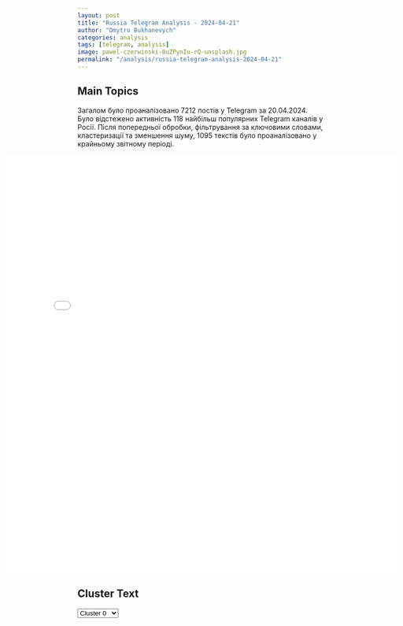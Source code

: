 ```yaml
---
layout: post
title: "Russia Telegram Analysis - 2024-04-21"
author: "Dmytro Bukhanevych"
categories: analysis
tags: [telegram, analysis]
image: pawel-czerwinski-8uZPynIu-rQ-unsplash.jpg
permalink: "/analysis/russia-telegram-analysis-2024-04-21"
---
```


<style>
    /* Adjusting iframe-container styles */
    .wide-iframe-container {
        width: calc(100% + 30vw);  /* Extending the width */
        margin-left: -15vw;       /* Negative margin to push to the left */
        overflow: hidden;         /* In case the iframe content spills over */
    }

    .wide-iframe-container iframe {
        width: 100%;  /* Making the iframe take the full width of its container */
        border: none; /* Removing any borders from the iframe */
    }

    /* Toggle mechanism */
    .hidden {
        display: none;
    }
    
    .show-content-target:checked + .show-content {
        display: block;
    }
</style>

<h2>Main Topics</h2>
<p>Загалом було проаналізовано 7212 постів у Telegram за 20.04.2024. Було відстежено активність 118 найбільш популярних Telegram каналів у Росії. Після попередньої обробки, фільтрування за ключовими словами, кластеризації та зменшення шуму, 1095 текстів було проаналізовано у крайньому звітному періоді.</p>
<!-- Embedding Main Plotly Visualization -->
<div class="wide-iframe-container">
    <iframe src="{{site.baseurl}}/visualizations/2024-04-21/fig_topics_time.html" height="850"></iframe>
</div>


<h2>Cluster Text</h2>

<!-- Dropdown to select a cluster -->
<select id="clusterSelector" onchange="displayClusterText()">
<option value="0">Cluster 0</option><option value="1">Cluster 1</option><option value="2">Cluster 2</option><option value="3">Cluster 3</option><option value="4">Cluster 4</option><option value="5">Cluster 5</option><option value="6">Cluster 6</option><option value="7">Cluster 7</option><option value="8">Cluster 8</option><option value="9">Cluster 9</option><option value="10">Cluster 10</option><option value="11">Cluster 11</option><option value="12">Cluster 12</option><option value="13">Cluster 13</option><option value="14">Cluster 14</option><option value="15">Cluster 15</option><option value="16">Cluster 16</option><option value="17">Cluster 17</option><option value="18">Cluster 18</option>
</select>

<!-- Display area for the selected cluster's text -->
<div id="clusterTextDisplay" class="hidden"></div>

<script type="text/javascript">
    var clusterDetails = {"0": "<b>Total Posts:</b> 93<br><b>Date:</b> 2024-04-20 18:04:12+00:00<br><b>Author:</b> ndnews24<br><b>Link:</b> https://t.me/s/ndnews24/61404<br><b>Subscribers:</b> 288837<br><b>Text:</b> \u0422\u0435\u043a\u0441\u0442: \u041f\u0430\u043b\u0430\u0442\u0430 \u043f\u0440\u0435\u0434\u0441\u0442\u0430\u0432\u0438\u0442\u0435\u043b\u0435\u0439 \u0421\u0428\u0410 \u043e\u0434\u043e\u0431\u0440\u0438\u043b\u0430 \u0437\u0430\u043a\u043e\u043d\u043e\u043f\u0440\u043e\u0435\u043a\u0442 \u043e \u0432\u044b\u0434\u0435\u043b\u0435\u043d\u0438\u0438 \u0434\u043e\u043f\u043e\u043b\u043d\u0438\u0442\u0435\u043b\u044c\u043d\u043e\u0439 \u043f\u043e\u043c\u043e\u0449\u0438 \u0423\u043a\u0440\u0430\u0438\u043d\u0435 \u043d\u0430 \u043e\u0431\u0449\u0443\u044e \u0441\u0443\u043c\u043c\u0443 $61 \u043c\u043b\u0440\u0434\"\u0417\u0430\" \u043f\u0440\u043e\u0433\u043e\u043b\u043e\u0441\u043e\u0432\u0430\u043b\u0438 311 \u0447\u043b\u0435\u043d\u043e\u0432 \u041f\u0430\u043b\u0430\u0442\u044b, \"\u043f\u0440\u043e\u0442\u0438\u0432\" \u2014 112. \u0417\u0430\u043a\u043e\u043d\u043e\u043f\u0440\u043e\u0435\u043a\u0442 \u0432 \u0442\u043e\u043c \u0447\u0438\u0441\u043b\u0435 \u043f\u0440\u0435\u0434\u043f\u043e\u043b\u0430\u0433\u0430\u0435\u0442, \u0447\u0442\u043e \u0423\u043a\u0440\u0430\u0438\u043d\u0435 \u043f\u0435\u0440\u0435\u0434\u0430\u0434\u0443\u0442 \u0434\u0430\u043b\u044c\u043d\u043e\u0431\u043e\u0439\u043d\u044b\u0435 \u0440\u0430\u043a\u0435\u0442\u044b ATACMS, \u0441\u043f\u043e\u0441\u043e\u0431\u043d\u044b\u0435 \u043f\u043e\u0440\u0430\u0436\u0430\u0442\u044c \u0446\u0435\u043b\u0438 \u043d\u0430 \u0440\u0430\u0441\u0441\u0442\u043e\u044f\u043d\u0438\u0438 \u0434\u043e 300 \u043a\u043c.\u0422\u0430\u043a\u0436\u0435 \u043f\u0440\u0435\u0434\u0443\u0441\u043c\u043e\u0442\u0440\u0435\u043d\u0430 \u043a\u043e\u043d\u0444\u0438\u0441\u043a\u0430\u0446\u0438\u0438 \u0437\u0430\u043c\u043e\u0440\u043e\u0436\u0435\u043d\u043d\u044b\u0445 \u0430\u043a\u0442\u0438\u0432\u043e\u0432 \u0420\u043e\u0441\u0441\u0438\u0438 \u0434\u043b\u044f \u0438\u0445 \u043f\u0435\u0440\u0435\u0434\u0430\u0447\u0438 \u041a\u0438\u0435\u0432\u0443. \u0422\u0435\u043f\u0435\u0440\u044c \u0437\u0430\u043a\u043e\u043d\u043e\u043f\u0440\u043e\u0435\u043a\u0442 \u043f\u043e\u0441\u0442\u0443\u043f\u0438\u0442 \u043d\u0430 \u0440\u0430\u0441\u0441\u043c\u043e\u0442\u0440\u0435\u043d\u0438\u0435 \u0432 \u0421\u0435\u043d\u0430\u0442, \u0430 \u0437\u0430\u0442\u0435\u043c \u2014 \u043d\u0430 \u043f\u043e\u0434\u043f\u0438\u0441\u0430\u043d\u0438\u0435 \u0414\u0436\u043e \u0411\u0430\u0439\u0434\u0435\u043d\u0443, \u043f\u043e\u0441\u043b\u0435 \u044d\u0442\u043e\u0433\u043e \u0438\u043d\u0438\u0446\u0438\u0430\u0442\u0438\u0432\u0430 \u0432\u0441\u0442\u0443\u043f\u0438\u0442 \u0432 \u0441\u0438\u043b\u0443. \u041f\u0435\u043d\u0442\u0430\u0433\u043e\u043d \u0443\u0436\u0435 \u043f\u043e\u043e\u0431\u0435\u0449\u0430\u043b \u043e\u043f\u0435\u0440\u0430\u0442\u0438\u0432\u043d\u043e \u043e\u0442\u043f\u0440\u0430\u0432\u0438\u0442\u044c \u041a\u0438\u0435\u0432\u0443 \u0441\u0440\u0435\u0434\u0441\u0442\u0432\u0430 \u041f\u0412\u041e \u0438 \u0430\u0440\u0442\u0438\u043b\u043b\u0435\u0440\u0438\u044e, \u0447\u0430\u0441\u0442\u044c \u0432\u043e\u043e\u0440\u0443\u0436\u0435\u043d\u0438\u044f \u043c\u043e\u0436\u0435\u0442 \u0431\u044b\u0442\u044c \u0434\u043e\u0441\u0442\u0430\u0432\u043b\u0435\u043d\u0430 \u0432 \u0423\u043a\u0440\u0430\u0438\u043d\u0443 \u043c\u0435\u043d\u044c\u0448\u0435, \u0447\u0435\u043c \u0437\u0430 \u043d\u0435\u0434\u0435\u043b\u044e.\u041d\u043e\u0432\u043e\u0441\u0442\u0438 \u0414\u043d\u044f", "1": "<b>Total Posts:</b> 26<br><b>Date:</b> 2024-04-20 18:20:31+00:00<br><b>Author:</b> rian_ru<br><b>Link:</b> https://t.me/s/rian_ru/242223<br><b>Subscribers:</b> 3204618<br><b>Text:</b> \u0422\u0435\u043a\u0441\u0442: \u26a1\ufe0f\u041f\u0430\u043b\u0430\u0442\u0430 \u043f\u0440\u0435\u0434\u0441\u0442\u0430\u0432\u0438\u0442\u0435\u043b\u0435\u0439 \u0421\u0428\u0410 \u043f\u0440\u0438\u043d\u044f\u043b\u0430 \u0437\u0430\u043a\u043e\u043d\u043e\u043f\u0440\u043e\u0435\u043a\u0442 \u043e \u043a\u043e\u043d\u0444\u0438\u0441\u043a\u0430\u0446\u0438\u0438 \u0430\u043a\u0442\u0438\u0432\u043e\u0432 \u0420\u0424 \u0432 \u043f\u043e\u043b\u044c\u0437\u0443 \u0423\u043a\u0440\u0430\u0438\u043d\u044b", "2": "<b>Total Posts:</b> 22<br><b>Date:</b> 2024-04-20 07:14:38+00:00<br><b>Author:</b> ostashkonews<br><b>Link:</b> https://t.me/s/OstashkoNews/131244<br><b>Subscribers:</b> 384935<br><b>Text:</b> \u0422\u0435\u043a\u0441\u0442: \ud83c\uddfa\ud83c\uddf8 \u0421\u0428\u0410 \u0441\u043e\u0433\u043b\u0430\u0441\u0438\u043b\u0438\u0441\u044c \u0441 \u0442\u0440\u0435\u0431\u043e\u0432\u0430\u043d\u0438\u0435\u043c \u041d\u0438\u0433\u0435\u0440\u0430 \u0432\u044b\u0432\u0435\u0441\u0442\u0438 \u0442\u044b\u0441\u044f\u0447\u0443 \u0441\u0432\u043e\u0438\u0445 \u0432\u043e\u0435\u043d\u043d\u044b\u0445 \u0438\u0437 \u0441\u0442\u0440\u0430\u043d\u044b\u25aa\ufe0f \u0421\u0428\u0410 \u0441\u043e\u0433\u043b\u0430\u0441\u0438\u043b\u0438\u0441\u044c \u0432 \u0431\u043b\u0438\u0436\u0430\u0439\u0448\u0438\u0435 \u043c\u0435\u0441\u044f\u0446\u044b \u0432\u044b\u0432\u0435\u0441\u0442\u0438 \u0438\u0437 \u041d\u0438\u0433\u0435\u0440\u0430 \u0441\u0432\u043e\u0439 \u043a\u043e\u043d\u0442\u0438\u043d\u0433\u0435\u043d\u0442 \u0447\u0438\u0441\u043b\u0435\u043d\u043d\u043e\u0441\u0442\u044c\u044e \u0432 \u0442\u044b\u0441\u044f\u0447\u0443 \u0432\u043e\u0435\u043d\u043d\u044b\u0445. \u041e\u0431 \u044d\u0442\u043e\u043c \u0441\u043e\u043e\u0431\u0449\u0430\u0435\u0442 \u0430\u0433\u0435\u043d\u0442\u0441\u0442\u0432\u043e Reuters.\u041f\u0435\u0440\u0432\u044b\u0439 \u0437\u0430\u043c\u0433\u043e\u0441\u0441\u0435\u043a\u0440\u0435\u0442\u0430\u0440\u044f \u0421\u0428\u0410 \u041a\u0443\u0440\u0442 \u041a\u044d\u043c\u043f\u0431\u0435\u043b\u043b \"\u043f\u0440\u0438\u043d\u044f\u043b \u0442\u0440\u0435\u0431\u043e\u0432\u0430\u043d\u0438\u0435\" \u043f\u0440\u0435\u043c\u044c\u0435\u0440-\u043c\u0438\u043d\u0438\u0441\u0442\u0440\u0430 \u041d\u0438\u0433\u0435\u0440\u0430 \u0410\u043b\u0438 \u041b\u0430\u043c\u0438\u043d\u0430 \u0417\u0435\u0439\u043d\u0430 \u043e \u0432\u044b\u0432\u043e\u0434\u0435 \u0432\u043e\u0435\u043d\u043d\u043e\u0433\u043e \u043a\u043e\u043d\u0442\u0438\u043d\u0433\u0435\u043d\u0442\u0430 \u0438\u0437 \u0441\u0442\u0440\u0430\u043d\u044b. \u0412\u0430\u0448\u0438\u043d\u0433\u0442\u043e\u043d \u0434\u043e\u043b\u0433\u043e\u0435 \u0432\u0440\u0435\u043c\u044f \u0432\u044b\u0441\u0442\u0443\u043f\u0430\u043b \u043f\u0440\u043e\u0442\u0438\u0432 \u0442\u0430\u043a\u043e\u0433\u043e \u0448\u0430\u0433\u0430, \u0438 \u0442\u0435\u043f\u0435\u0440\u044c \u0432\u044b\u0432\u043e\u0434 \u0430\u043c\u0435\u0440\u0438\u043a\u0430\u043d\u0441\u043a\u0438\u0445 \u0432\u043e\u0439\u0441\u043a \u0432\u043d\u0435\u0441\u0435\u0442 \u0438\u0437\u043c\u0435\u043d\u0435\u043d\u0438\u044f \u0432 \u0433\u043e\u0442\u043e\u0432\u043d\u043e\u0441\u0442\u044c \u0441\u0438\u043b \u0421\u0428\u0410 \u043a \u043f\u0440\u043e\u0432\u0435\u0434\u0435\u043d\u0438\u044e \u043a\u043e\u043d\u0442\u0440\u0442\u0435\u0440\u0440\u043e\u0440\u0438\u0441\u0442\u0438\u0447\u0435\u0441\u043a\u0438\u0445 \u043e\u043f\u0435\u0440\u0430\u0446\u0438\u0439 \u0432 \u0417\u0430\u043f\u0430\u0434\u043d\u043e\u0439 \u0410\u0444\u0440\u0438\u043a\u0435.\u26ab\ufe0f \u041f\u043e \u0434\u0430\u043d\u043d\u044b\u043c Reuters, \u0432 \u0431\u043b\u0438\u0436\u0430\u0439\u0448\u0438\u0435 \u0434\u043d\u0438 \u043f\u0440\u043e\u0439\u0434\u0443\u0442 \u043a\u043e\u043d\u0441\u0443\u043b\u044c\u0442\u0430\u0446\u0438\u0438 \u043e \u0442\u043e\u043c, \u043a\u0430\u043a \u0438\u043c\u0435\u043d\u043d\u043e \u0431\u0443\u0434\u0435\u0442 \u043e\u0441\u0443\u0449\u0435\u0441\u0442\u0432\u043b\u0435\u043d \u0432\u044b\u0432\u043e\u0434 \u0432\u043e\u0439\u0441\u043a \u0438\u0437 \u041d\u0438\u0433\u0435\u0440\u0430.\u2705 \u041b\u0435\u0442\u043e\u043c \u043f\u0440\u043e\u0448\u043b\u043e\u0433\u043e \u0433\u043e\u0434\u0430 \u0432\u043e\u0435\u043d\u043d\u043e\u0441\u043b\u0443\u0436\u0430\u0449\u0438\u0435 \u041d\u0438\u0433\u0435\u0440\u0430 \u043e\u0431\u044a\u044f\u0432\u0438\u043b\u0438 \u043e\u0431 \u043e\u0442\u0441\u0442\u0440\u0430\u043d\u0435\u043d\u0438\u0438 \u043e\u0442 \u0432\u043b\u0430\u0441\u0442\u0438 \u043f\u0440\u0435\u0437\u0438\u0434\u0435\u043d\u0442\u0430 \u041c\u043e\u0445\u0430\u043c\u0435\u0434\u0430 \u0411\u0430\u0437\u0443\u043c\u0430, \u043f\u043e\u0441\u043b\u0435 \u0447\u0435\u0433\u043e \u043a \u0432\u043b\u0430\u0441\u0442\u0438 \u043f\u0440\u0438\u0448\u0435\u043b \u043a\u043e\u043c\u0430\u043d\u0434\u0443\u044e\u0449\u0438\u0439 \u043d\u0430\u0446\u0433\u0432\u0430\u0440\u0434\u0438\u0435\u0439 \u0433\u0435\u043d\u0435\u0440\u0430\u043b \u0410\u0431\u0434\u0443\u0440\u0430\u0445\u043c\u0430\u043d \u0422\u0447\u0438\u0430\u043d\u0438. \u0422\u043e\u0433\u0434\u0430 \u0436\u0435 \u043c\u044f\u0442\u0435\u0436\u043d\u0438\u043a\u0438 \u0434\u0435\u043d\u043e\u043d\u0441\u0438\u0440\u043e\u0432\u0430\u043b\u0438 \u0432\u043e\u0435\u043d\u043d\u044b\u0435 \u0441\u043e\u0433\u043b\u0430\u0448\u0435\u043d\u0438\u044f \u0441 \u0424\u0440\u0430\u043d\u0446\u0438\u0435\u0439, \u043f\u043e\u0441\u043b\u0435 \u0447\u0435\u0433\u043e \u041f\u0430\u0440\u0438\u0436 \u0442\u0430\u043a\u0436\u0435 \u0432\u044b\u0432\u0435\u043b \u0441\u0432\u043e\u0439 \u043a\u043e\u043d\u0442\u0438\u043d\u0433\u0435\u043d\u0442 \u0438\u0437 \u0441\u0442\u0440\u0430\u043d\u044b.", "3": "<b>Total Posts:</b> 22<br><b>Date:</b> 2024-04-20 10:04:11+00:00<br><b>Author:</b> readovkanews<br><b>Link:</b> https://t.me/s/readovkanews/78567<br><b>Subscribers:</b> 2569995<br><b>Text:</b> \u0422\u0435\u043a\u0441\u0442: \u0411\u0435\u0440\u0435\u043c\u0435\u043d\u043d\u0430\u044f \u0436\u0435\u043d\u0449\u0438\u043d\u0430 \u043f\u043e\u0433\u0438\u0431\u043b\u0430 \u0438 \u0442\u0440\u0438 \u0447\u0435\u043b\u043e\u0432\u0435\u043a\u0430 \u043f\u043e\u0441\u0442\u0440\u0430\u0434\u0430\u043b\u0438 \u043f\u0440\u0438 \u043e\u0431\u0441\u0442\u0440\u0435\u043b\u0435 \u0412\u0421\u0423 \u0441\u0435\u043b\u0430 \u041d\u043e\u0432\u0430\u044f \u0422\u0430\u0432\u043e\u043b\u0436\u0430\u043d\u043a\u0430 \u2014 \u0433\u0443\u0431\u0435\u0440\u043d\u0430\u0442\u043e\u0440 \u0413\u043b\u0430\u0434\u043a\u043e\u0432\u0421\u0435\u043b\u043e \u041d\u043e\u0432\u0430\u044f \u0422\u0430\u0432\u043e\u043b\u0436\u0430\u043d\u043a\u0430 \u0428\u0435\u0431\u0435\u043a\u0438\u043d\u0441\u043a\u043e\u0433\u043e \u0433\u043e\u0440\u043e\u043a\u0440\u0443\u0433\u0430 \u043f\u043e\u043f\u0430\u043b\u043e \u043f\u043e\u0434 \u043e\u0431\u0441\u0442\u0440\u0435\u043b \u0412\u0421\u0423. \u041a\u0430\u043a \u0437\u0430\u044f\u0432\u0438\u043b \u0433\u0443\u0431\u0435\u0440\u043d\u0430\u0442\u043e\u0440 \u0412\u044f\u0447\u0435\u0441\u043b\u0430\u0432 \u0413\u043b\u0430\u0434\u043a\u043e\u0432, \u0432 \u0440\u0435\u0437\u0443\u043b\u044c\u0442\u0430\u0442\u0435 \u0432\u0440\u0430\u0436\u0435\u0441\u043a\u043e\u0439 \u0430\u0442\u0430\u043a\u0438 \u043e\u0441\u043a\u043e\u043b\u043a\u043e\u043c \u0441\u043d\u0430\u0440\u044f\u0434\u0430 \u0442\u044f\u0436\u0435\u043b\u043e \u0440\u0430\u043d\u0438\u043b\u043e \u0431\u0435\u0440\u0435\u043c\u0435\u043d\u043d\u0443\u044e \u0436\u0435\u043d\u0449\u0438\u043d\u0443 \u2014 \u0435\u0439 \u043f\u044b\u0442\u0430\u043b\u0438\u0441\u044c \u043e\u043a\u0430\u0437\u0430\u0442\u044c \u043f\u043e\u043c\u043e\u0449\u044c \u0432\u0440\u0430\u0447\u0438, \u043e\u0434\u043d\u0430\u043a\u043e \u043e\u043d\u0430 \u0438 \u0435\u0449\u0435 \u043d\u0435 \u0440\u043e\u0436\u0434\u0435\u043d\u043d\u044b\u0439 \u0440\u0435\u0431\u0435\u043d\u043e\u043a \u043f\u043e\u0433\u0438\u0431\u043b\u0438 \u043e\u0442 \u043f\u043e\u043b\u0443\u0447\u0435\u043d\u043d\u044b\u0445 \u0440\u0430\u043d. \u041f\u043e\u0441\u0442\u0440\u0430\u0434\u0430\u043b\u0438 \u0435\u0449\u0435 \u0442\u0440\u0438 \u0447\u0435\u043b\u043e\u0432\u0435\u043a\u0430 \u2014 \u0436\u0435\u043d\u0449\u0438\u043d\u0430 \u0438 \u043c\u0443\u0436\u0447\u0438\u043d\u0430 \u0441 \u043a\u043e\u043d\u0442\u0443\u0437\u0438\u0435\u0439 \u0438 \u043b\u0435\u0433\u043a\u0438\u043c\u0438 \u0440\u0430\u043d\u0435\u043d\u0438\u044f\u043c\u0438, \u0430 \u0442\u0430\u043a\u0436\u0435 \u043c\u0443\u0436\u0447\u0438\u043d\u0430 \u0441 \u0441\u0441\u0430\u0434\u0438\u043d\u043e\u0439 \u043a\u043e\u043b\u0435\u043d\u043d\u043e\u0433\u043e \u0441\u0443\u0441\u0442\u0430\u0432\u0430. \u0418\u043c \u043e\u043a\u0430\u0437\u0430\u043d\u0430 \u0432\u0441\u044f \u043d\u0435\u043e\u0431\u0445\u043e\u0434\u0438\u043c\u0430\u044f \u043f\u043e\u043c\u043e\u0449\u044c, \u043e\u0442 \u0433\u043e\u0441\u043f\u0438\u0442\u0430\u043b\u0438\u0437\u0430\u0446\u0438\u0438 \u043e\u043d\u0438 \u043e\u0442\u043a\u0430\u0437\u0430\u043b\u0438\u0441\u044c. \u0412\u043c\u0435\u0441\u0442\u0435 \u0441 \u0442\u0435\u043c \u043e\u0441\u043a\u043e\u043b\u043a\u0430\u043c\u0438 \u0432\u044b\u0431\u0438\u0442\u044b \u043e\u043a\u043d\u0430, \u043f\u043e\u0441\u0435\u0447\u0435\u043d\u044b \u0444\u0430\u0441\u0430\u0434\u044b \u043a\u0440\u043e\u0432\u043b\u0438 \u0438 \u0437\u0430\u0431\u043e\u0440\u044b \u0432 12 \u0447\u0430\u0441\u0442\u043d\u044b\u0445 \u0434\u043e\u043c\u0430\u0445 \u0438 \u0434\u0432\u0430 \u043b\u0435\u0433\u043a\u043e\u0432\u044b\u0445 \u0430\u0432\u0442\u043e\u043c\u043e\u0431\u0438\u043b\u044f. \u041d\u0430 \u043c\u0435\u0441\u0442\u0435 \u0440\u0430\u0431\u043e\u0442\u0430\u044e\u0442 \u043e\u043f\u0435\u0440\u0430\u0442\u0438\u0432\u043d\u044b\u0435 \u0441\u043b\u0443\u0436\u0431\u044b.", "4": "<b>Total Posts:</b> 18<br><b>Date:</b> 2024-04-20 05:08:34+00:00<br><b>Author:</b> rt_russian<br><b>Link:</b> https://t.me/s/rt_russian/198053<br><b>Subscribers:</b> 924328<br><b>Text:</b> \u0422\u0435\u043a\u0441\u0442: \u0421\u0435\u0440\u0433\u0435\u044e \u0428\u043e\u0439\u0433\u0443 \u043d\u0430 \u043f\u043e\u043b\u0438\u0433\u043e\u043d\u0435 \u041c\u043e\u0441\u043a\u043e\u0432\u0441\u043a\u043e\u0433\u043e \u0432\u043e\u0435\u043d\u043d\u043e\u0433\u043e \u043e\u043a\u0440\u0443\u0433\u0430 \u043f\u0440\u0435\u0434\u0441\u0442\u0430\u0432\u0438\u043b\u0438 \u043f\u0435\u0440\u0441\u043f\u0435\u043a\u0442\u0438\u0432\u043d\u044b\u0435 \u0431\u0435\u0441\u043f\u0438\u043b\u043e\u0442\u043d\u0438\u043a\u0438 \u0438 \u0441\u0442\u0440\u0435\u043b\u043a\u043e\u0432\u043e\u0435 \u043e\u0440\u0443\u0436\u0438\u0435.\u041c\u0438\u043d\u0438\u0441\u0442\u0440\u0443 \u043f\u043e\u043a\u0430\u0437\u0430\u043b\u0438 \u0443\u0434\u0430\u0440\u043d\u044b\u0439 \u043a\u0432\u0430\u0434\u0440\u043e\u043a\u043e\u043f\u0442\u0435\u0440, \u043f\u0440\u0438\u0441\u043f\u043e\u0441\u043e\u0431\u043b\u0435\u043d\u043d\u044b\u0439 \u0434\u043b\u044f \u0434\u0438\u0441\u0442\u0430\u043d\u0446\u0438\u043e\u043d\u043d\u043e\u0433\u043e \u043c\u0438\u043d\u0438\u0440\u043e\u0432\u0430\u043d\u0438\u044f \u0432 \u0443\u0441\u043b\u043e\u0432\u0438\u044f\u0445 \u043d\u0438\u0437\u043a\u043e\u0439 \u0432\u0438\u0434\u0438\u043c\u043e\u0441\u0442\u0438.\u0412\u0438\u0434\u0435\u043e \u041c\u0438\u043d\u043e\u0431\u043e\u0440\u043e\u043d\u044b \u0420\u0424.\ud83d\udfe9 RT \u043d\u0430 \u0440\u0443\u0441\u0441\u043a\u043e\u043c. \u041f\u043e\u0434\u043f\u0438\u0448\u0438\u0441\u044c", "5": "<b>Total Posts:</b> 25<br><b>Date:</b> 2024-04-20 12:26:08+00:00<br><b>Author:</b> petrovtel<br><b>Link:</b> https://t.me/s/petrovtel/53687<br><b>Subscribers:</b> 566683<br><b>Text:</b> \u0422\u0435\u043a\u0441\u0442: \u0412 \u041c\u0438\u043d\u043e\u0431\u043e\u0440\u043e\u043d\u044b \u0441\u043e\u043e\u0431\u0449\u0438\u043b\u0438 \u043e \u043f\u0435\u0440\u0435\u0445\u0432\u0430\u0442\u0435 50 \u0431\u0435\u0441\u043f\u0438\u043b\u043e\u0442\u043d\u0438\u043a\u043e\u0432 \u043d\u0430\u0434 8 \u0440\u0435\u0433\u0438\u043e\u043d\u0430\u043c\u043826 \u0434\u0440\u043e\u043d\u043e\u0432 \u0441\u0431\u0438\u043b\u0438 \u043d\u0430\u0434 \u0411\u0435\u043b\u0433\u043e\u0440\u043e\u0434\u0441\u043a\u043e\u0439 \u043e\u0431\u043b\u0430\u0441\u0442\u044c\u044e, 10 \u2014 \u043d\u0430\u0434 \u0411\u0440\u044f\u043d\u0441\u043a\u043e\u0439, 8 \u2014 \u043d\u0430\u0434 \u041a\u0443\u0440\u0441\u043a\u043e\u0439. \u0414\u0432\u0430 \u0411\u041f\u041b\u0410 \u0431\u044b\u043b\u0438 \u0443\u043d\u0438\u0447\u0442\u043e\u0436\u0435\u043d\u044b \u043d\u0430\u0434 \u0422\u0443\u043b\u044c\u0441\u043a\u043e\u0439 \u043e\u0431\u043b\u0430\u0441\u0442\u044c\u044e \u0438 \u043f\u043e \u043e\u0434\u043d\u043e\u043c\u0443 \u0432 \u0421\u043c\u043e\u043b\u0435\u043d\u0441\u043a\u043e\u0439, \u0420\u044f\u0437\u0430\u043d\u0441\u043a\u043e\u0439, \u041a\u0430\u043b\u0443\u0436\u0441\u043a\u043e\u0439 \u0438 \u041c\u043e\u0441\u043a\u043e\u0432\u0441\u043a\u043e\u0439 \u043e\u0431\u043b\u0430\u0441\u0442\u044f\u0445.\u0413\u0443\u0431\u0435\u0440\u043d\u0430\u0442\u043e\u0440 \u0411\u0435\u043b\u0433\u043e\u0440\u043e\u0434\u0441\u043a\u043e\u0439 \u043e\u0431\u043b\u0430\u0441\u0442\u0438 \u0412\u044f\u0447\u0435\u0441\u043b\u0430\u0432 \u0413\u043b\u0430\u0434\u043a\u043e\u0432 \u0441\u043e\u043e\u0431\u0449\u0438\u043b \u043e \u0434\u0432\u0443\u0445 \u043f\u043e\u0433\u0438\u0431\u0448\u0438\u0445 \u043f\u043e\u0441\u043b\u0435 \u0430\u0442\u0430\u043a\u0438 \u0434\u0440\u043e\u043d\u0430 \u043d\u0430\u0434 \u0441\u0435\u043b\u043e\u043c \u041f\u043e\u0440\u043e\u0437. \u0412 \u0421\u043c\u043e\u043b\u0435\u043d\u0441\u043a\u043e\u0439 \u043e\u0431\u043b\u0430\u0441\u0442\u0438 \u0438\u0437-\u0437\u0430 \u043f\u0430\u0434\u0435\u043d\u0438\u044f \u043e\u0441\u043a\u043e\u043b\u043a\u043e\u0432 \u0441\u0431\u0438\u0442\u044b\u0445 \u0411\u041f\u041b\u0410 \u043f\u0440\u043e\u0438\u0437\u043e\u0448\u0435\u043b \u043f\u043e\u0436\u0430\u0440 \u043d\u0430 \u041d\u041f\u0417, \u0441\u043e\u043e\u0431\u0449\u0438\u043b \u0433\u0443\u0431\u0435\u0440\u043d\u0430\u0442\u043e\u0440 \u0412\u0430\u0441\u0438\u043b\u0438\u0439 \u0410\u043d\u043e\u0445\u0438\u043d. \u0412 \u041a\u0430\u043b\u0443\u0436\u0441\u043a\u043e\u0439 \u043e\u0431\u043b\u0430\u0441\u0442\u0438 \u043f\u043e\u0432\u0440\u0435\u0436\u0434\u0435\u043d\u0430 \u044d\u043d\u0435\u0440\u0433\u0435\u0442\u0438\u0447\u0435\u0441\u043a\u0430\u044f \u0438\u043d\u0444\u0440\u0430\u0441\u0442\u0440\u0443\u043a\u0442\u0443\u0440\u0430\u041a\u041a \ud83d\udc00", "6": "<b>Total Posts:</b> 32<br><b>Date:</b> 2024-04-20 16:36:35+00:00<br><b>Author:</b> russianonwars<br><b>Link:</b> https://t.me/s/russianonwars/31495<br><b>Subscribers:</b> 374011<br><b>Text:</b> \u0422\u0435\u043a\u0441\u0442: \u2757\ufe0f\u0421\u0438\u043b\u0430\u043c\u0438 \u041f\u0412\u041e \u043e\u0431\u043d\u0430\u0440\u0443\u0436\u0435\u043d\u044b \u0438 \u0441\u0431\u0438\u0442\u044b \u043d\u0435\u0441\u043a\u043e\u043b\u044c\u043a\u043e \u0411\u041f\u041b\u0410 \u0432 \u0416\u0443\u043a\u043e\u0432\u0441\u043a\u043e\u043c \u0440\u0430\u0439\u043e\u043d\u0435 \u041a\u0430\u043b\u0443\u0436\u0441\u043a\u043e\u0439 \u043e\u0431\u043b\u0430\u0441\u0442\u0438, \u043e\u0431\u043b\u043e\u043c\u043a\u0438 \u0443\u043f\u0430\u043b\u0438 \u0432 \u0441\u0442\u043e\u0440\u043e\u043d\u0435 \u043e\u0442 \u043d\u0430\u0441\u0435\u043b\u0435\u043d\u043d\u044b\u0445 \u043f\u0443\u043d\u043a\u0442\u043e\u0432 \u2014 \u0433\u0443\u0431\u0435\u0440\u043d\u0430\u0442\u043e\u0440 \u0412\u043b\u0430\u0434\u0438\u0441\u043b\u0430\u0432 \u0428\u0430\u043f\u0448\u0430", "7": "<b>Total Posts:</b> 52<br><b>Date:</b> 2024-04-20 16:00:34+00:00<br><b>Author:</b> rian_ru<br><b>Link:</b> https://t.me/s/rian_ru/242205<br><b>Subscribers:</b> 3204618<br><b>Text:</b> \u0422\u0435\u043a\u0441\u0442: \u0421\u043f\u0435\u0446\u043e\u043f\u0435\u0440\u0430\u0446\u0438\u044f, 20 \u0430\u043f\u0440\u0435\u043b\u044f. \u0413\u043b\u0430\u0432\u043d\u043e\u0435: \u25aa\ufe0f\u0421\u0440\u0435\u0434\u0441\u0442\u0432\u0430 \u041f\u0412\u041e \u0441\u0431\u0438\u043b\u0438 \u0443\u043a\u0440\u0430\u0438\u043d\u0441\u043a\u0438\u0439 \u0441\u0430\u043c\u043e\u043b\u0435\u0442 \u0421\u0443-25 \u0432\u043e\u0437\u0434\u0443\u0448\u043d\u044b\u0445 \u0441\u0438\u043b \u0423\u043a\u0440\u0430\u0438\u043d\u044b, 213 \u0431\u0435\u0441\u043f\u0438\u043b\u043e\u0442\u043d\u0438\u043a\u043e\u0432 \u0438 \u043f\u044f\u0442\u044c \u0443\u043f\u0440\u0430\u0432\u043b\u044f\u0435\u043c\u044b\u0445 \u0430\u0432\u0438\u0430\u0446\u0438\u043e\u043d\u043d\u044b\u0445 \u0431\u043e\u043c\u0431 Hammer \u043f\u0440\u043e\u0438\u0437\u0432\u043e\u0434\u0441\u0442\u0432\u0430 \u0424\u0440\u0430\u043d\u0446\u0438\u0438, \u0441\u043e\u043e\u0431\u0449\u0438\u043b\u0438 \u0432 \u041c\u0438\u043d\u043e\u0431\u043e\u0440\u043e\u043d\u044b \u0420\u0424;\u25aa\ufe0f\u041f\u043e \u0434\u0430\u043d\u043d\u044b\u043c \u041c\u041e \u0420\u0424, \u0412\u0421\u0423 \u043f\u043e\u0442\u0435\u0440\u044f\u043b\u0438 \u0437\u0430 \u0441\u0443\u0442\u043a\u0438 \u043f\u043e\u0440\u044f\u0434\u043a\u0430 1145 \u0432\u043e\u0435\u043d\u043d\u043e\u0441\u043b\u0443\u0436\u0430\u0449\u0438\u0445 \u043d\u0430 \u0432\u0441\u0435\u0445 \u043d\u0430\u043f\u0440\u0430\u0432\u043b\u0435\u043d\u0438\u044f\u0445;\u0412\u0421 \u0420\u0424 \u0443\u0434\u0430\u0440\u0438\u043b\u0438 \u043f\u043e \u0441\u043a\u043b\u0430\u0434\u0443 \u0441 \u0431\u043e\u0435\u043a\u043e\u043c\u043f\u043b\u0435\u043a\u0442\u043e\u043c \u0432 \u043f\u0440\u0438\u0433\u043e\u0440\u043e\u0434\u0435 \u041e\u0434\u0435\u0441\u0441\u044b \u0441\u0435\u043b\u0435 \u041d\u0435\u0440\u0443\u0431\u0430\u0439\u0441\u043a\u043e\u0435, \u0441\u043e\u043e\u0431\u0449\u0438\u043b \u043a\u043e\u043e\u0440\u0434\u0438\u043d\u0430\u0442\u043e\u0440 \u043d\u0438\u043a\u043e\u043b\u0430\u0435\u0432\u0441\u043a\u043e\u0433\u043e \u043f\u043e\u0434\u043f\u043e\u043b\u044c\u044f \u041b\u0435\u0431\u0435\u0434\u0435\u0432;\u25aa\ufe0f\u0420\u043e\u0441\u0441\u0438\u0439\u0441\u043a\u0438\u0435 \u0441\u0440\u0435\u0434\u0441\u0442\u0432\u0430 \u041f\u0412\u041e \u0437\u0430 \u043f\u0440\u043e\u0448\u0435\u0434\u0448\u0443\u044e \u043d\u043e\u0447\u044c \u0443\u043d\u0438\u0447\u0442\u043e\u0436\u0438\u043b\u0438 \u0438 \u043f\u0435\u0440\u0435\u0445\u0432\u0430\u0442\u0438\u043b\u0438 50 \u0443\u043a\u0440\u0430\u0438\u043d\u0441\u043a\u0438\u0445 \u0431\u0435\u0441\u043f\u0438\u043b\u043e\u0442\u043d\u0438\u043a\u043e\u0432 \u043d\u0430\u0434 \u0411\u0435\u043b\u0433\u043e\u0440\u043e\u0434\u0441\u043a\u043e\u0439, \u0411\u0440\u044f\u043d\u0441\u043a\u043e\u0439, \u041a\u0443\u0440\u0441\u043a\u043e\u0439, \u0422\u0443\u043b\u044c\u0441\u043a\u043e\u0439, \u0421\u043c\u043e\u043b\u0435\u043d\u0441\u043a\u043e\u0439, \u0420\u044f\u0437\u0430\u043d\u0441\u043a\u043e\u0439, \u041a\u0430\u043b\u0443\u0436\u0441\u043a\u043e\u0439 \u0438 \u041c\u043e\u0441\u043a\u043e\u0432\u0441\u043a\u043e\u0439 \u043e\u0431\u043b\u0430\u0441\u0442\u044f\u043c\u0438, \u0441\u043e\u043e\u0431\u0449\u0438\u043b\u0438 \u0432 \u041c\u0438\u043d\u043e\u0431\u043e\u0440\u043e\u043d\u044b \u0420\u0424; \u25aa\ufe0f\u042d\u043d\u0435\u0440\u0433\u0435\u0442\u0438\u0447\u0435\u0441\u043a\u0430\u044f \u0438\u043d\u0444\u0440\u0430\u0441\u0442\u0440\u0443\u043a\u0442\u0443\u0440\u0430 \u043f\u043e\u0432\u0440\u0435\u0436\u0434\u0435\u043d\u0430 \u0432 \u041a\u0430\u043b\u0443\u0436\u0441\u043a\u043e\u0439 \u043e\u0431\u043b\u0430\u0441\u0442\u0438 \u0432 \u0440\u0435\u0437\u0443\u043b\u044c\u0442\u0430\u0442\u0435 \u0432\u0437\u0440\u044b\u0432\u0430 \u0411\u041f\u041b\u0410, \u0441\u043e\u043e\u0431\u0449\u0438\u043b \u0433\u0443\u0431\u0435\u0440\u043d\u0430\u0442\u043e\u0440 \u0428\u0430\u043f\u0448\u0430;\u25aa\ufe0f\u0411\u0435\u0440\u0435\u043c\u0435\u043d\u043d\u0430\u044f \u0436\u0435\u043d\u0449\u0438\u043d\u0430 \u043f\u043e\u0433\u0438\u0431\u043b\u0430, \u0435\u0449\u0435 \u0442\u0440\u0438 \u0447\u0435\u043b\u043e\u0432\u0435\u043a\u0430 \u043f\u043e\u0441\u0442\u0440\u0430\u0434\u0430\u043b\u0438 \u043f\u0440\u0438 \u0443\u043a\u0440\u0430\u0438\u043d\u0441\u043a\u043e\u043c \u043e\u0431\u0441\u0442\u0440\u0435\u043b\u0435 \u0441\u0435\u043b\u0430 \u041d\u043e\u0432\u0430\u044f \u0422\u0430\u0432\u043e\u043b\u0436\u0430\u043d\u043a\u0430 \u0411\u0435\u043b\u0433\u043e\u0440\u043e\u0434\u0441\u043a\u043e\u0439 \u043e\u0431\u043b\u0430\u0441\u0442\u0438, \u0434\u0432\u0430 \u043c\u0438\u0440\u043d\u044b\u0445 \u0436\u0438\u0442\u0435\u043b\u044f \u043f\u043e\u0433\u0438\u0431\u043b\u0438 \u0432 \u0441\u0435\u043b\u0435 \u041f\u043e\u0440\u043e\u0437 \u0411\u0435\u043b\u0433\u043e\u0440\u043e\u0434\u0441\u043a\u043e\u0439 \u043e\u0431\u043b\u0430\u0441\u0442\u0438 \u0432 \u0440\u0435\u0437\u0443\u043b\u044c\u0442\u0430\u0442\u0435 \u0441\u0431\u0440\u043e\u0441\u0430 \u0434\u0432\u0443\u0445 \u0432\u0437\u0440\u044b\u0432\u043d\u044b\u0445 \u0443\u0441\u0442\u0440\u043e\u0439\u0441\u0442\u0432 \u0441 \u0443\u043a\u0440\u0430\u0438\u043d\u0441\u043a\u0438\u0445 \u0431\u0435\u0441\u043f\u0438\u043b\u043e\u0442\u043d\u0438\u043a\u043e\u0432, \u0441\u043e\u043e\u0431\u0449\u0438\u043b \u0433\u0443\u0431\u0435\u0440\u043d\u0430\u0442\u043e\u0440 \u0413\u043b\u0430\u0434\u043a\u043e\u0432;\u25aa\ufe0f\u0412 \u0421\u043c\u043e\u043b\u0435\u043d\u0441\u043a\u043e\u0439 \u043e\u0431\u043b\u0430\u0441\u0442\u0438 \u043f\u0440\u0435\u0441\u0435\u043a\u043b\u0438 \u0430\u0442\u0430\u043a\u0443 \u0431\u0435\u0441\u043f\u0438\u043b\u043e\u0442\u043d\u0438\u043a\u043e\u0432, \u043f\u043e\u0441\u043b\u0435 \u043f\u0430\u0434\u0435\u043d\u0438\u044f \u043e\u0431\u043b\u043e\u043c\u043a\u043e\u0432 \u0432\u043e\u0437\u043d\u0438\u043a \u043f\u043e\u0436\u0430\u0440 \u043d\u0430 \u043e\u0431\u044a\u0435\u043a\u0442\u0435 \u0442\u043e\u043f\u043b\u0438\u0432\u043d\u043e-\u044d\u043d\u0435\u0440\u0433\u0435\u0442\u0438\u0447\u0435\u0441\u043a\u043e\u0433\u043e \u043a\u043e\u043c\u043f\u043b\u0435\u043a\u0441\u0430, \u0441\u043e\u043e\u0431\u0449\u0438\u043b \u0433\u0443\u0431\u0435\u0440\u043d\u0430\u0442\u043e\u0440 \u0410\u043d\u043e\u0445\u0438\u043d;\u25aa\ufe0f\u0412\u0437\u0440\u044b\u0432\u044b \u043f\u0440\u043e\u0433\u0440\u0435\u043c\u0435\u043b\u0438 \u0432 \u043f\u043e\u0434\u043a\u043e\u043d\u0442\u0440\u043e\u043b\u044c\u043d\u043e\u043c \u0412\u0421\u0423 \u0433\u043e\u0440\u043e\u0434\u0435 \u0417\u0430\u043f\u043e\u0440\u043e\u0436\u044c\u0435, \u0441\u043e\u043e\u0431\u0449\u0438\u043b\u0438 \u043c\u0435\u0441\u0442\u043d\u044b\u0435 \u0421\u041c\u0418;\u25aa\ufe0f\u0428\u043e\u0439\u0433\u0443 \u043d\u0430 \u043f\u043e\u043b\u0438\u0433\u043e\u043d\u0435 \u041c\u043e\u0441\u043a\u043e\u0432\u0441\u043a\u043e\u0433\u043e \u0432\u043e\u0435\u043d\u043d\u043e\u0433\u043e \u043e\u043a\u0440\u0443\u0433\u0430 \u043f\u0440\u0435\u0434\u0441\u0442\u0430\u0432\u0438\u043b\u0438 \u043f\u0435\u0440\u0441\u043f\u0435\u043a\u0442\u0438\u0432\u043d\u044b\u0435 \u0431\u0435\u0441\u043f\u0438\u043b\u043e\u0442\u043d\u0438\u043a\u0438 \u0438 \u0441\u0442\u0440\u0435\u043b\u043a\u043e\u0432\u043e\u0435 \u043e\u0440\u0443\u0436\u0438\u0435.", "8": "<b>Total Posts:</b> 136<br><b>Date:</b> 2024-04-20 04:15:58+00:00<br><b>Author:</b> dimsmirnov175<br><b>Link:</b> https://t.me/s/dimsmirnov175/69399<br><b>Subscribers:</b> 339202<br><b>Text:</b> \u0422\u0435\u043a\u0441\u0442: \u041c\u0438\u043d\u043e\u0431\u043e\u0440\u043e\u043d\u044b \u0420\u043e\u0441\u0441\u0438\u0438: \u0412 \u0442\u0435\u0447\u0435\u043d\u0438\u0435 \u043f\u0440\u043e\u0448\u0435\u0434\u0448\u0435\u0439 \u043d\u043e\u0447\u0438 \u043f\u0440\u0435\u0441\u0435\u0447\u0435\u043d\u044b \u043f\u043e\u043f\u044b\u0442\u043a\u0438 \u043a\u0438\u0435\u0432\u0441\u043a\u043e\u0433\u043e  \u0440\u0435\u0436\u0438\u043c\u0430 \u0441\u043e\u0432\u0435\u0440\u0448\u0438\u0442\u044c \u0440\u044f\u0434 \u0442\u0435\u0440\u0440\u043e\u0440\u0438\u0441\u0442\u0438\u0447\u0435\u0441\u043a\u0438\u0445 \u0430\u0442\u0430\u043a \u0441 \u043f\u0440\u0438\u043c\u0435\u043d\u0435\u043d\u0438\u0435\u043c \u0411\u043f\u041b\u0410 \u0441\u0430\u043c\u043e\u043b\u0435\u0442\u043d\u043e\u0433\u043e \u0442\u0438\u043f\u0430. \u0414\u0435\u0436\u0443\u0440\u043d\u044b\u043c\u0438 \u0441\u0440\u0435\u0434\u0441\u0442\u0432\u0430\u043c\u0438 \u041f\u0412\u041e \u0431\u044b\u043b\u0438 \u0443\u043d\u0438\u0447\u0442\u043e\u0436\u0435\u043d\u044b \u0438 \u043f\u0435\u0440\u0435\u0445\u0432\u0430\u0447\u0435\u043d\u044b 50 \u0443\u043a\u0440\u0430\u0438\u043d\u0441\u043a\u0438\u0445 \u0411\u043f\u041b\u0410 \u0438\u0437 \u043a\u043e\u0442\u043e\u0440\u044b\u0445: 26 \u2013 \u043d\u0430\u0434 \u0442\u0435\u0440\u0440\u0438\u0442\u043e\u0440\u0438\u0435\u0439 \u0411\u0435\u043b\u0433\u043e\u0440\u043e\u0434\u0441\u043a\u043e\u0439 \u043e\u0431\u043b\u0430\u0441\u0442\u0438; 10 \u2013 \u043d\u0430\u0434 \u0442\u0435\u0440\u0440\u0438\u0442\u043e\u0440\u0438\u0435\u0439 \u0411\u0440\u044f\u043d\u0441\u043a\u043e\u0439 \u043e\u0431\u043b\u0430\u0441\u0442\u0438; 8 \u2013 \u043d\u0430\u0434 \u0442\u0435\u0440\u0440\u0438\u0442\u043e\u0440\u0438\u0435\u0439 \u041a\u0443\u0440\u0441\u043a\u043e\u0439 \u043e\u0431\u043b\u0430\u0441\u0442\u0438; 2 \u2013 \u043d\u0430\u0434 \u0422\u0443\u043b\u044c\u0441\u043a\u043e\u0439 \u043e\u0431\u043b\u0430\u0441\u0442\u044c\u044e \u0438 \u043f\u043e \u043e\u0434\u043d\u043e\u043c\u0443 \u2013 \u043d\u0430\u0434 \u0442\u0435\u0440\u0440\u0438\u0442\u043e\u0440\u0438\u044f\u043c\u0438 \u0421\u043c\u043e\u043b\u0435\u043d\u0441\u043a\u043e\u0439, \u0420\u044f\u0437\u0430\u043d\u0441\u043a\u043e\u0439, \u041a\u0430\u043b\u0443\u0436\u0441\u043a\u043e\u0439 \u0438 \u041c\u043e\u0441\u043a\u043e\u0432\u0441\u043a\u043e\u0439 \u043e\u0431\u043b\u0430\u0441\u0442\u0435\u0439.", "9": "<b>Total Posts:</b> 54<br><b>Date:</b> 2024-04-20 18:23:18+00:00<br><b>Author:</b> sladkov_plus<br><b>Link:</b> https://t.me/s/Sladkov_plus/10306<br><b>Subscribers:</b> 908199<br><b>Text:</b> \u0422\u0435\u043a\u0441\u0442: \u0412\u0410\u0428\u0418\u041d\u0413\u0422\u041e\u041d \u0411\u042b\u041b, \u0415\u0421\u0422\u042c \u0418 \u0411\u0423\u0414\u0415\u0422 \u0413\u041b\u0410\u0412\u041d\u042b\u041c \u0418 \u0417\u041b\u0415\u0419\u0428\u0418\u041c \u0412\u0420\u0410\u0413\u041e\u041c \u0420\u041e\u0421\u0421\u0418\u0418, \u0425\u0418\u0422\u0420\u042b\u041c, \u0418\u0417\u041e\u0429\u0420\u0415\u041d\u041d\u042b\u041c \u0418  \u041e\u0427\u0415\u041d\u042c \u0421\u0418\u041b\u042c\u041d\u042b\u041c\u041f\u043e\u043c\u043d\u044e \u041f\u0443\u0442\u0438\u043d \u0441\u043a\u0430\u0437\u0430\u043b: \u00ab\u0415\u0441\u043b\u0438 \u043c\u044b \u043d\u0435 \u0432\u044b\u0434\u0435\u0440\u0436\u0438\u043c \u0438 \u043e\u043f\u0443\u0441\u0442\u0438\u043c\u0441\u044f \u043d\u0430 \u043a\u043e\u043b\u0435\u043d\u043e, \u2014 \u043d\u0430\u0441 \u0431\u0443\u0434\u0443\u0442 \u0440\u0432\u0430\u0442\u044c \u043d\u0430 \u043c\u0438\u043a\u0440\u043e\u043d\u044b\u00bb. \u0422\u043e\u043b\u044c\u043a\u043e \u043a\u0440\u0435\u0442\u0438\u043d\u044b \u0432\u0435\u0440\u0438\u043b\u0438, \u0447\u0442\u043e \u0417\u0430\u043f\u0430\u0434 \u043e\u0442\u043a\u0430\u0436\u0435\u0442\u0441\u044f \u043e\u0442 \u043c\u044b\u0441\u043b\u0438 \u043d\u0430\u043a\u0438\u043d\u0443\u0442\u044c \u043d\u0430 \u043d\u0430\u0441 \u0443\u0434\u0430\u0432\u043a\u0443 \u043f\u0440\u0438 \u043f\u0435\u0440\u0432\u043e\u0439 \u0432\u043e\u0437\u043c\u043e\u0436\u043d\u043e\u0441\u0442\u0438. \u0422\u0430\u043c \u043d\u0430\u0448\u0438 \u0431\u0435\u0441\u043f\u043e\u0449\u0430\u0434\u043d\u044b\u0435 \u0432\u0440\u0430\u0433\u0438. \u041c\u044b \u0434\u043e\u043b\u0436\u043d\u044b \u043f\u043e\u043d\u044f\u0442\u044c \u2014 \u0432\u043e\u044e\u0435\u043c \u043d\u0435 \u0437\u0430 \u0442\u0435\u0440\u0440\u0438\u0442\u043e\u0440\u0438\u044e, \u0435\u0435 \u0443 \u043d\u0430\u0441 \u043f\u0440\u0435\u0434\u043e\u0441\u0442\u0430\u0442\u043e\u0447\u043d\u043e. \u0412\u043e\u044e\u0435\u043c \u0437\u0430 \u0434\u043e\u043d\u0435\u0446\u043a\u0438\u0445 \u043b\u044e\u0434\u0435\u0439? \u0417\u0430 \u043a\u0440\u044b\u043c\u0447\u0430\u043d? \u0422\u0430\u043a \u043e\u043d\u0438 \u2014 \u044d\u0442\u043e \u043c\u044b. \u0412\u043e\u0439\u043d\u0430 \u0441\u0435\u0433\u043e\u0434\u043d\u044f \u0438\u0434\u0435\u0442 \u0437\u0430 \u0421\u0432\u043e\u0431\u043e\u0434\u0443 \u0420\u043e\u0441\u0441\u0438\u0438. \u0417\u0430\u043f\u0430\u0434 \u0433\u043e\u0442\u043e\u0432 \u0440\u0432\u0430\u0442\u044c \u043d\u0430\u0441 \u043f\u043e\u0434 \u043b\u044e\u0431\u044b\u043c \u0441\u043e\u0443\u0441\u043e\u043c, \u043b\u0438\u0448\u044c \u0431\u044b \u043e\u0433\u0440\u0430\u0431\u0438\u0442\u044c, \u043a\u0430\u043a \u043e\u0441\u0442\u0430\u043b\u044c\u043d\u044b\u0435 \u0441\u0442\u0440\u0430\u043d\u044b, \u0443\u0436\u0435 \u043e\u0433\u0440\u0430\u0431\u043b\u0435\u043d\u043d\u044b\u0435 \u0430\u043d\u0433\u043b\u043e\u0441\u0430\u043a\u0441\u043e\u043d\u0441\u043a\u043e\u0439 \u0431\u0430\u043d\u0434\u043e\u0439. \u0414\u043e \u0447\u0435\u0433\u043e \u0440\u0443\u043a\u0438 \u0434\u043e\u0442\u044f\u043d\u0443\u0442\u0441\u044f \u2014 \u0432\u0441\u0435 \u0437\u0430\u0431\u0435\u0440\u0443\u0442: \u0440\u043e\u0441\u0441\u0438\u0439\u0441\u043a\u0438\u0435 \u0430\u043a\u0442\u0438\u0432\u044b, \u043d\u0430\u0448\u0443 \u043d\u0435\u0444\u0442\u044c, \u0437\u043e\u043b\u043e\u0442\u043e, \u0443\u043c\u044b \u0438 \u043b\u044e\u0431\u043e\u0439 \u043f\u043e\u0442\u0435\u043d\u0446\u0438\u0430\u043b, \u043a\u043e\u0442\u043e\u0440\u044b\u0439 \u043f\u043b\u043e\u0445\u043e \u043b\u0435\u0436\u0438\u0442. \u0427\u0442\u043e \u0434\u0435\u043b\u0430\u0442\u044c? \u041d\u0435 \u043a\u0438\u043f\u0438\u0448\u0435\u0432\u0430\u0442\u044c. \u0421\u043e\u0431\u0440\u0430\u0442\u044c\u0441\u044f \u0438 \u043f\u043e\u043d\u044f\u0442\u044c, \u0447\u0442\u043e \u0433\u043b\u0430\u0432\u043d\u044b\u0435 \u0431\u0438\u0442\u0432\u044b \u0443 \u043d\u0430\u0441 \u0432\u043f\u0435\u0440\u0435\u0434\u0438, \u0438 \u043d\u0435 \u0442\u043e\u043b\u044c\u043a\u043e \u043d\u0430 \u0444\u0440\u043e\u043d\u0442\u0435, \u0432\u043e \u0432\u043d\u0435\u0448\u043d\u0435\u0439 \u043f\u043e\u043b\u0438\u0442\u0438\u043a\u0435, \u0432 \u0431\u0438\u0437\u043d\u0435\u0441\u0435, \u044d\u043a\u043e\u043d\u043e\u043c\u0438\u043a\u0435, \u0432 \u043f\u0440\u043e\u0438\u0437\u0432\u043e\u0434\u0441\u0442\u0432\u0435. \u042f \u043d\u0438\u043a\u043e\u0433\u0434\u0430 \u043d\u0435 \u0431\u0443\u0434\u0443 \u043f\u0440\u0435\u0437\u0438\u0434\u0435\u043d\u0442\u043e\u043c, \u043d\u043e \u0435\u0441\u043b\u0438 \u0431 \u044d\u0442\u043e \u0441\u043b\u0443\u0447\u0438\u043b\u043e\u0441\u044c \u043d\u0430 \u043f\u044f\u0442\u044c \u043c\u0438\u043d\u0443\u0442, \u044f \u043c\u043e\u043c\u0435\u043d\u0442\u0430\u043b\u044c\u043d\u043e \u043f\u043e\u0434\u043f\u0438\u0441\u0430\u043b \u0431\u044b \u0423\u043a\u0430\u0437: \u00ab\u041b\u044e\u0431\u043e\u0433\u043e, \u043a\u0442\u043e \u0432\u043e\u043b\u044c\u043d\u043e \u0438\u043b\u0438 \u043d\u0435\u0432\u043e\u043b\u044c\u043d\u043e \u0442\u043e\u0440\u043c\u043e\u0437\u0438\u0442 \u043d\u0430\u0448\u0435 \u0434\u0432\u0438\u0436\u0435\u043d\u0438\u0435 \u043a \u041f\u043e\u0431\u0435\u0434\u0435, \u043f\u043e \u0442\u0443\u043f\u043e\u0441\u0442\u0438, \u043f\u043e \u0436\u0430\u0434\u043d\u043e\u0441\u0442\u0438, \u043d\u0435 \u0432\u043e\u043b\u043d\u0443\u0435\u0442, \u2014 \u043a \u0441\u0442\u0435\u043d\u043a\u0435\u00bb. \u041c\u044b, \u043a\u0430\u043a \u0432\u0441\u0435\u0433\u0434\u0430, \u043f\u043e\u0431\u0435\u0434\u0438\u043c, \u0433\u043b\u0430\u0432\u043d\u043e\u0435 \u043d\u0435 \u0434\u0430\u0442\u044c \u043e\u0431\u043c\u0430\u043d\u0443\u0442\u044c \u0441\u0435\u0431\u044f. https://t.me/rian_ru/242221", "10": "<b>Total Posts:</b> 110<br><b>Date:</b> 2024-04-20 13:08:52+00:00<br><b>Author:</b> ukraina_ru<br><b>Link:</b> https://t.me/s/ukraina_ru/197145<br><b>Subscribers:</b> 406791<br><b>Text:</b> \u0422\u0435\u043a\u0441\u0442: \ud83c\udde8\ud83c\uddf3 \u041f\u043e\u0441\u0442 \u0423\u043a\u0440\u0430\u0438\u043d\u0430.\u0440\u0443 \u043e \u043d\u0435\u0436\u0435\u043b\u0430\u0442\u0435\u043b\u044c\u043d\u043e\u0441\u0442\u0438 \u0443\u0447\u0430\u0441\u0442\u0438\u044f \u043e\u0444\u0438\u0446\u0438\u0430\u043b\u044c\u043d\u044b\u0445 \u043b\u0438\u0446 \u0420\u0424 \u0432 \u043c\u0435\u0440\u043e\u043f\u0440\u0438\u044f\u0442\u0438\u044f\u0445 \u043f\u043e \u0441\u043b\u0443\u0447\u0430\u044e 79-\u043b\u0435\u0442\u0438\u044f \u043e\u0441\u0432\u043e\u0431\u043e\u0436\u0434\u0435\u043d\u0438\u044f \u0443\u0437\u043d\u0438\u043a\u043e\u0432 \u043a\u043e\u043d\u0446\u043b\u0430\u0433\u0435\u0440\u0435\u0439 \u0444\u0430\u0448\u0438\u0441\u0442\u0441\u043a\u043e\u0439 \u0413\u0435\u0440\u043c\u0430\u043d\u0438\u0438 \u0437\u0430\u0432\u0438\u0440\u0443\u0441\u0438\u043b\u0441\u044f \u0432 \u041a\u0438\u0442\u0430\u0435\u041f\u043e\u0441\u043b\u0435 \u0442\u043e\u0433\u043e, \u043a\u0430\u043a \u043f\u0443\u0431\u043b\u0438\u043a\u0430\u0446\u0438\u044f \u0422\u0413-\u043a\u0430\u043d\u0430\u043b\u0430 \u0423\u043a\u0440\u0430\u0438\u043d\u0430.\u0440\u0443 \u0431\u044b\u043b\u0430 \u043f\u0440\u043e\u0434\u0443\u0431\u043b\u0438\u0440\u043e\u0432\u0430\u043d\u0430 \u043e\u0444\u0438\u0446\u0438\u0430\u043b\u044c\u043d\u044b\u043c \u0430\u043a\u043a\u0430\u0443\u043d\u0442\u043e\u043c \u0440\u0435\u0434\u0430\u043a\u0446\u0438\u0438 \u043d\u0430 \u043f\u043b\u0430\u0442\u0444\u043e\u0440\u043c\u0435 \u0412\u044d\u0439\u0431\u043e \u0432 \u043a\u0438\u0442\u0430\u0439\u0441\u043a\u043e\u043c \u0441\u0435\u0433\u043c\u0435\u043d\u0442\u0435 \u0418\u043d\u0442\u0435\u0440\u043d\u0435\u0442\u0430, \u043f\u043e \u043d\u0430\u0448\u0438\u043c \u0441\u043a\u0440\u043e\u043c\u043d\u044b\u043c \u043f\u043e\u0434\u0441\u0447\u0451\u0442\u0430\u043c \u0440\u0435\u043f\u043e\u0441\u0442 \u043f\u043e\u0441\u043c\u043e\u0442\u0440\u0435\u043b\u0438 \u0438 \u043f\u0435\u0440\u0435\u0441\u043b\u0430\u043b\u0438 \u0434\u0440\u0443\u0433\u0438\u043c \u043e\u043a\u043e\u043b\u043e 500 \u0442\u044b\u0441\u044f\u0447 \u043a\u0438\u0442\u0430\u0439\u0441\u043a\u0438\u0445 \u043f\u043e\u043b\u044c\u0437\u043e\u0432\u0430\u0442\u0435\u043b\u0435\u0439 \u043c\u043e\u0431\u0438\u043b\u044c\u043d\u043e\u0439 \u043f\u043b\u0430\u0442\u0444\u043e\u0440\u043c\u044b.\u2755 \u041d\u043e \u0441\u0430\u043c\u043e\u0435 \u0433\u043b\u0430\u0432\u043d\u043e\u0435 \u0432 \u044d\u0442\u043e\u043c \u0441\u043b\u0443\u0447\u0430\u0435 \u043d\u0435 \u0442\u043e, \u0441\u043a\u043e\u043b\u044c\u043a\u043e \u043f\u043e\u043b\u044c\u0437\u043e\u0432\u0430\u0442\u0435\u043b\u0435\u0439 \u043f\u043e\u0441\u043c\u043e\u0442\u0440\u0435\u043b\u043e \u043d\u0430\u0448 \u043f\u043e\u0441\u0442, \u0430 \u0442\u043e, \u043a\u0430\u043a \u043a \u043d\u0435\u043c\u0443 \u043e\u0442\u043d\u0435\u0441\u043b\u0438\u0441\u044c \u043d\u0430\u0448\u0438 \u0434\u0440\u0443\u0437\u044c\u044f \u0432 \u041a\u041d\u0420. \u0427\u0438\u0442\u0430\u044f \u043a\u043e\u043c\u043c\u0435\u043d\u0442\u0430\u0440\u0438\u0438, \u043f\u043e\u043d\u0438\u043c\u0430\u0435\u0448\u044c, \u0447\u0442\u043e \u0431\u043e\u043b\u044c\u0448\u0438\u043d\u0441\u0442\u0432\u043e \u043f\u0440\u043e\u0441\u0442\u044b\u0445 \u043a\u0438\u0442\u0430\u0439\u0446\u0435\u0432, \u0447\u044c\u0438 \u0434\u0435\u0434\u044b \u0441\u0440\u0430\u0436\u0430\u043b\u0438\u0441\u044c \u0441 \u044f\u043f\u043e\u043d\u0441\u043a\u0438\u043c \u043c\u0438\u043b\u0438\u0442\u0430\u0440\u0438\u0437\u043c\u043e\u043c, \u0445\u043e\u0440\u043e\u0448\u043e \u043f\u043e\u043d\u0438\u043c\u0430\u044e\u0442 \u043d\u0430 \u0447\u044c\u0435\u0439 \u0441\u0442\u043e\u0440\u043e\u043d\u0435 \u0431\u044b\u043b\u0430 \u041f\u0440\u0430\u0432\u0434\u0430 \u0432 \u0442\u043e\u0439 \u0432\u043e\u0439\u043d\u0435 \u0438 \u0437\u0430 \u0447\u0442\u043e \u043c\u044b \u0441\u0435\u0439\u0447\u0430\u0441 \u0432\u0435\u0434\u0451\u043c \u0421\u0412\u041e \u043d\u0430 \u0423\u043a\u0440\u0430\u0438\u043d\u0435:- \u041c\u044b \u043f\u043e\u043c\u043d\u0438\u043c! \u042d\u0442\u043e \u041a\u0440\u0430\u0441\u043d\u0430\u044f \u0410\u0440\u043c\u0438\u044f \u0432\u043e\u0434\u0440\u0443\u0437\u0438\u043b\u0430 \u0444\u043b\u0430\u0433 \u041f\u043e\u0431\u0435\u0434\u044b \u043d\u0430\u0434 \u0420\u0435\u0439\u0445\u0441\u0442\u0430\u0433\u043e\u043c! \u2013 \u043f\u0438\u0448\u0435\u0442 \u043f\u043e\u043b\u044c\u0437\u043e\u0432\u0430\u0442\u0435\u043b\u044c Daly_wx;- \u042f \u0437\u0430 \u0442\u043e, \u0447\u0442\u043e\u0431\u044b \u0444\u043b\u0430\u0433 \u0435\u0449\u0451 \u0440\u0430\u0437 \u0432\u043e\u0434\u0440\u0443\u0437\u0438\u0442\u044c \u043d\u0430\u0434 \u0420\u0435\u0439\u0445\u0441\u0442\u0430\u0433\u043e\u043c! \u2013 \u0432\u0442\u043e\u0440\u0438\u0442 \u0435\u043c\u0443 \u0431\u043b\u043e\u0433\u0435\u0440-\u043c\u0438\u043b\u043b\u0438\u043e\u043d\u0438\u043a \u0414\u0438\u0446\u044e \u0426\u0437\u0438\u043d\u044c\u0442\u043e\u0443;- \u0417\u0430\u043f\u0430\u0434 \u043d\u0435 \u0442\u043e\u043b\u044c\u043a\u043e \u0437\u0430\u0431\u044b\u043b \u043a\u0442\u043e \u0441\u043f\u0430\u0441 \u043c\u0438\u0440, \u043d\u043e \u0438 \u0443\u043f\u043e\u0440\u043d\u043e \u043f\u0435\u0440\u0435\u043f\u0438\u0441\u044b\u0432\u0430\u0435\u0442 \u0438\u0441\u0442\u043e\u0440\u0438\u044e, \u0438\u0437 \u041a\u0440\u0430\u0441\u043d\u043e\u0439 \u0410\u0440\u043c\u0438\u0438 \u0434\u0435\u043b\u0430\u044f \u043d\u0430\u0446\u0438\u0441\u0442\u043e\u0432. \u0410 \u0437\u0430\u0441\u043b\u0443\u0433\u0438 \u0432 \u043f\u043e\u0431\u0435\u0434\u0435, \u043a\u043e\u043d\u0435\u0447\u043d\u043e \u0436\u0435 \u043f\u0440\u0438\u043f\u0438\u0441\u044b\u0432\u0430\u044e\u0442 \u0430\u043c\u0435\u0440\u0438\u043a\u0430\u043d\u0446\u0430\u043c, - \u0440\u0430\u0441\u0441\u0443\u0436\u0434\u0430\u0435\u0442 \u0438\u0437\u0432\u0435\u0441\u0442\u043d\u044b\u0439 \u0431\u043b\u043e\u0433\u0435\u0440 \u0438 \u043f\u0443\u0431\u043b\u0438\u0446\u0438\u0441\u0442 \u0421\u044b\u043c\u0430 \u041d\u0430\u043d\u044c.\u0412\u043e\u0435\u043d\u043d\u044b\u0439 \u044d\u043a\u0441\u043f\u0435\u0440\u0442 \u0425\u0443\u043d \u042e\u0430\u043d\u044c \u0441\u0447\u0438\u0442\u0430\u0435\u0442, \u0447\u0442\u043e \u043f\u043e\u0434\u043e\u0431\u043d\u043e\u0435 \u043e\u0442\u043d\u043e\u0448\u0435\u043d\u0438\u0435 \u043a \u0438\u0441\u0442\u043e\u0440\u0438\u0438 \u0447\u0440\u0435\u0432\u0430\u0442\u043e \u043f\u043e\u0432\u0442\u043e\u0440\u0435\u043d\u0438\u0435\u043c \u0443\u0436\u0430\u0441\u043e\u0432 \u0442\u043e\u0439 \u0432\u043e\u0439\u043d\u044b, \u0430 \u043f\u0438\u0441\u0430\u0442\u0435\u043b\u044c \u0427\u0436\u0430\u043d \u0421\u044f\u043d\u043c\u0438\u043d \u0432 \u043d\u0435\u0434\u0440\u0443\u0436\u0435\u0441\u0442\u0432\u0435\u043d\u043d\u044b\u0445 \u0437\u0430\u044f\u0432\u043b\u0435\u043d\u0438\u044f\u0445 \u0437\u0430\u043f\u0430\u0434\u043d\u044b\u0445 \u043f\u043e\u043b\u0438\u0442\u0438\u043a\u043e\u0432 \u0432\u0438\u0434\u0438\u0442 \u043f\u0440\u043e\u0432\u043e\u043a\u0430\u0446\u0438\u043e\u043d\u043d\u044b\u0435 \u0434\u0435\u0439\u0441\u0442\u0432\u0438\u044f \u043a\u0438\u0435\u0432\u0441\u043a\u043e\u0433\u043e \u043d\u0430\u0446\u0438\u0441\u0442\u0441\u043a\u043e\u0433\u043e \u0440\u0435\u0436\u0438\u043c\u0430 \u0438 \u043f\u043e\u043b\u044c\u0441\u043a\u0438\u0445 \u0440\u0430\u0434\u0438\u043a\u0430\u043b\u044c\u043d\u044b\u0445 \u043d\u0430\u0446\u0438\u043e\u043d\u0430\u043b\u0438\u0441\u0442\u043e\u0432, \u0434\u043b\u044f \u043a\u043e\u0442\u043e\u0440\u044b\u0445 \u0443\u0436\u0435 \u0441\u0442\u0430\u043b\u0438 \u043f\u0440\u0438\u0432\u044b\u0447\u043d\u044b\u043c\u0438 \u043f\u043e\u0434\u043e\u0431\u043d\u044b\u0435 \u0434\u0435\u0439\u0441\u0442\u0432\u0438\u044f \u0432 \u043f\u0440\u0435\u0434\u0434\u0432\u0435\u0440\u0438\u0438 \u043f\u0440\u0430\u0437\u0434\u043d\u043e\u0432\u0430\u043d\u0438\u044f \u0414\u043d\u044f \u041f\u043e\u0431\u0435\u0434\u044b.\u0417\u043d\u0430\u0442\u044c \u0431\u043e\u043b\u044c\u0448\u0435 \u0441 \u0423\u043a\u0440\u0430\u0438\u043d\u0430.\u0440\u0443 \ud83d\udc4d", "11": "<b>Total Posts:</b> 20<br><b>Date:</b> 2024-04-20 09:17:23+00:00<br><b>Author:</b> ostashkonews<br><b>Link:</b> https://t.me/s/OstashkoNews/131258<br><b>Subscribers:</b> 384935<br><b>Text:</b> \u0422\u0435\u043a\u0441\u0442: \ud83c\uddfa\ud83c\udde6 \u041d\u0430 \u043a\u0430\u0434\u0440\u0430\u0445 \u0412\u0421\u0423\u0448\u043d\u0438\u043a\u0438 \u0443\u0431\u0438\u0432\u0430\u044e\u0442 \u0443\u043a\u0440\u0430\u0438\u043d\u0441\u043a\u0438\u0445 \u043f\u043e\u043b\u0438\u0446\u0435\u0439\u0441\u043a\u0438\u0445\u2757\ufe0f \u042d\u0442\u043e\u0439 \u043d\u043e\u0447\u044c\u044e \u0432 \u0412\u0438\u043d\u043d\u0438\u0446\u043a\u043e\u0439 \u043e\u0431\u043b\u0430\u0441\u0442\u0438 \u0434\u0432\u0430 \u0412\u0421\u0423\u0448\u043d\u0438\u043a\u0430 \u0437\u0430\u0441\u0442\u0440\u0435\u043b\u0438\u043b\u0438 \u043e\u0434\u043d\u043e\u0433\u043e \u043f\u043e\u043b\u0438\u0446\u0435\u0439\u0441\u043a\u043e\u0433\u043e, \u0430 \u0432\u0442\u043e\u0440\u043e\u0433\u043e \u0440\u0430\u043d\u0438\u043b\u0438. \u041e\u0442\u0446\u0430 \u0438 \u0441\u044b\u043d\u0430 (\u043e\u0431\u0430 \u0431\u043e\u0435\u0432\u0438\u043a\u0438 \u0412\u0421\u0423) \u043e\u0441\u0442\u0430\u043d\u043e\u0432\u0438\u043b\u0438 \u0434\u043b\u044f \u043f\u0440\u043e\u0432\u0435\u0440\u043a\u0438 \u0434\u043e\u043a\u0443\u043c\u0435\u043d\u0442\u043e\u0432. \u041f\u043e\u0441\u043b\u0435 \u043d\u0435\u043f\u0440\u043e\u0434\u043e\u043b\u0436\u0438\u0442\u0435\u043b\u044c\u043d\u043e\u0433\u043e \u043e\u0431\u0449\u0435\u043d\u0438\u044f \u0431\u043e\u0435\u0432\u0438\u043a\u0438 \u043d\u0430\u0447\u0430\u043b\u0438 \u0443\u0431\u0438\u0432\u0430\u0442\u044c \u043f\u043e\u043b\u0438\u0446\u0435\u0439\u0441\u043a\u0438\u0445.\u0421\u0443\u0434\u044f \u043f\u043e \u0432\u0441\u0435\u043c\u0443, \u043c\u0430\u0448\u0438\u043d\u0430 \u0431\u044b\u043b\u0430 \u0437\u0430\u0433\u0440\u0443\u0436\u0435\u043d\u0430 \u0440\u0430\u0437\u043b\u0438\u0447\u043d\u044b\u043c \u0441\u043d\u0430\u0440\u044f\u0436\u0435\u043d\u0438\u0435\u043c, \u0432\u043e\u0437\u043c\u043e\u0436\u043d\u043e, \u0432\u043e\u0440\u043e\u0432\u0430\u043d\u043d\u044b\u043c \u043e\u0440\u0443\u0436\u0438\u0435\u043c. \u26ab\ufe0f \u041f\u0440\u0438\u043c\u0435\u0447\u0430\u0442\u0435\u043b\u044c\u043d\u043e, \u043d\u043e \u0443\u043a\u0440\u0430\u0438\u043d\u0441\u043a\u0438\u0435 \u0421\u041c\u0418 \u043d\u0435 \u0433\u043e\u0432\u043e\u0440\u044f\u0442, \u0447\u0442\u043e \u044d\u0442\u043e \u0431\u043e\u0439\u0446\u044b \u0412\u0421\u0423, \u0430 \u043f\u0440\u043e\u0441\u0442\u043e \u043d\u0430\u0437\u044b\u0432\u0430\u044e\u0442 \u0438\u0445 \u00ab\u043c\u0443\u0436\u0447\u0438\u043d\u0430\u043c\u0438 \u0432 \u043a\u0430\u043c\u0443\u0444\u043b\u044f\u0436\u0435\u00bb.", "12": "<b>Total Posts:</b> 22<br><b>Date:</b> 2024-04-20 10:17:42+00:00<br><b>Author:</b> ukraina_ru<br><b>Link:</b> https://t.me/s/ukraina_ru/197126<br><b>Subscribers:</b> 406791<br><b>Text:</b> \u0422\u0435\u043a\u0441\u0442: \ud83c\uddfa\ud83c\udde6 \u0417\u0435\u043b\u0435\u043d\u0441\u043a\u0438\u0439 \u043f\u043e\u0434\u043f\u0438\u0441\u0430\u043b \u0443\u043a\u0430\u0437 \u043e\u0431 \u043e\u0433\u0440\u0430\u043d\u0438\u0447\u0435\u043d\u0438\u0438 \u0430\u0437\u0430\u0440\u0442\u043d\u044b\u0445 \u0438\u0433\u0440 \u0432 \u0438\u043d\u0442\u0435\u0440\u043d\u0435\u0442\u0435 \u0438 \u0437\u0430\u043f\u0440\u0435\u0442\u0438\u043b \u0432\u043e\u0435\u043d\u043d\u044b\u043c \u043f\u0440\u0438\u043d\u0438\u043c\u0430\u0442\u044c \u0432 \u043d\u0438\u0445 \u0443\u0447\u0430\u0441\u0442\u0438\u0435\u0420\u0435\u0448\u0435\u043d\u0438\u0435 \u0421\u041d\u0411\u041e, \u043a\u043e\u0442\u043e\u0440\u043e\u0435 \u043e\u043d \u0432\u0432\u0451\u043b \u0432 \u0434\u0435\u0439\u0441\u0442\u0432\u0438\u0435, \u0441\u0440\u0435\u0434\u0438 \u043f\u0440\u043e\u0447\u0435\u0433\u043e \u043f\u0440\u0435\u0434\u043f\u043e\u043b\u0430\u0433\u0430\u0435\u0442 \u043e\u0433\u0440\u0430\u043d\u0438\u0447\u0435\u043d\u0438\u0435 \u0440\u0435\u043a\u043b\u0430\u043c\u044b \u043e\u043d\u043b\u0430\u0439\u043d-\u043a\u0430\u0437\u0438\u043d\u043e, \u0431\u043b\u043e\u043a\u0438\u0440\u043e\u0432\u043a\u0443 \u043d\u0435\u043b\u0435\u0433\u0430\u043b\u044c\u043d\u044b\u0445 \u0441\u0430\u0439\u0442\u043e\u0432 \u0441 \u0438\u0433\u0440\u0430\u043c\u0438, \u0430 \u0442\u0430\u043a\u0436\u0435 \u043b\u0438\u043c\u0438\u0442\u044b \u043d\u0430 \u043a\u043e\u043b\u0438\u0447\u0435\u0441\u0442\u0432\u043e \u0438\u0433\u0440 \u0438 \u0437\u0430\u0442\u0440\u0430\u0442\u044b \u043d\u0430 \u043d\u0438\u0445.\u0412\u0438\u0434\u0438\u043c\u043e, \u043d\u0435 \u043f\u043e\u0434\u0435\u043b\u0438\u043b\u0438\u0441\u044c.\u0417\u043d\u0430\u0442\u044c \u0431\u043e\u043b\u044c\u0448\u0435 \u0441 \u0423\u043a\u0440\u0430\u0438\u043d\u0430.\u0440\u0443 \ud83d\udc4d", "13": "<b>Total Posts:</b> 14<br><b>Date:</b> 2024-04-20 18:42:30+00:00<br><b>Author:</b> tass_agency<br><b>Link:</b> https://t.me/s/tass_agency/244995<br><b>Subscribers:</b> 410871<br><b>Text:</b> \u0422\u0435\u043a\u0441\u0442: \u2755\u041f\u0430\u043b\u0430\u0442\u0430 \u043f\u0440\u0435\u0434\u0441\u0442\u0430\u0432\u0438\u0442\u0435\u043b\u0435\u0439 \u0421\u0428\u0410 \u043e\u0434\u043e\u0431\u0440\u0438\u043b\u0430 \u0437\u0430\u043a\u043e\u043d\u043e\u043f\u0440\u043e\u0435\u043a\u0442\u044b \u043e\u0431 \u043e\u043a\u0430\u0437\u0430\u043d\u0438\u0438 \u0432\u043e\u0435\u043d\u043d\u043e\u0439 \u043f\u043e\u043c\u043e\u0449\u0438 \u0423\u043a\u0440\u0430\u0438\u043d\u0435, \u0418\u0437\u0440\u0430\u0438\u043b\u044e \u0438 \u0422\u0430\u0439\u0432\u0430\u043d\u044e, \u043a\u043e\u043d\u0444\u0438\u0441\u043a\u0430\u0446\u0438\u0438 \u0437\u0430\u043c\u043e\u0440\u043e\u0436\u0435\u043d\u043d\u044b\u0445 \u0430\u043a\u0442\u0438\u0432\u043e\u0432 \u0420\u043e\u0441\u0441\u0438\u0438 \u0444\u0430\u043a\u0442\u0438\u0447\u0435\u0441\u043a\u0438 \u0434\u043b\u044f \u0438\u0445 \u043f\u0435\u0440\u0435\u0434\u0430\u0447\u0438 \u041a\u0438\u0435\u0432\u0443, \u0430 \u0442\u0430\u043a\u0436\u0435 \u0432\u0432\u0435\u0434\u0435\u043d\u0438\u0438 \u0434\u043e\u043f\u043e\u043b\u043d\u0438\u0442\u0435\u043b\u044c\u043d\u044b\u0445 \u0441\u0430\u043d\u043a\u0446\u0438\u0439 \u0432 \u043e\u0442\u043d\u043e\u0448\u0435\u043d\u0438\u0438 \u041a\u0438\u0442\u0430\u044f. \u042d\u0442\u043e \u0441\u043b\u0435\u0434\u0443\u0435\u0442 \u0438\u0437 \u0438\u0442\u043e\u0433\u043e\u0432\u2026", "14": "<b>Total Posts:</b> 58<br><b>Date:</b> 2024-04-20 06:34:52+00:00<br><b>Author:</b> chp_donetska<br><b>Link:</b> https://t.me/s/chp_donetska/92068<br><b>Subscribers:</b> 321383<br><b>Text:</b> \u0422\u0435\u043a\u0441\u0442: \u041f\u043e\u0434 \u043e\u0431\u0441\u0442\u0440\u0435\u043b\u043e\u043c \u0412\u0421\u0423 \u041a\u0438\u0440\u043e\u0432\u0441\u043a\u0438\u0439 \u0440\u0430\u0439\u043e\u043d \u0414\u043e\u043d\u0435\u0446\u043a\u0430 \u0421\u043e\u043e\u0431\u0449\u0438\u043b \u0433\u043b\u0430\u0432\u0430 \u0433\u043e\u0440\u043e\u0434\u0430 \u0410\u043b\u0435\u043a\u0441\u0435\u0439 \u041a\u0443\u043b\u0435\u043c\u0437\u0438\u043d.\ud83d\udcac\u041d\u0430\u043f\u0438\u0441\u0430\u0442\u044c \u043d\u0430\u043c \u041f\u043e\u0434\u043f\u0438\u0441\u0430\u0442\u044c\u0441\u044f \u043d\u0430 \u043a\u0430\u043d\u0430\u043b\u2705", "15": "<b>Total Posts:</b> 14<br><b>Date:</b> 2024-04-20 08:55:35+00:00<br><b>Author:</b> dimsmirnov175<br><b>Link:</b> https://t.me/s/dimsmirnov175/69428<br><b>Subscribers:</b> 339202<br><b>Text:</b> \u0422\u0435\u043a\u0441\u0442: \u041f\u0443\u0442\u0438\u043d \u043f\u043e\u0440\u0443\u0447\u0438\u043b \u043f\u0440\u0430\u0432\u0438\u0442\u0435\u043b\u044c\u0441\u0442\u0432\u0443:\u2714\ufe0f\u0441\u043e\u0437\u0434\u0430\u0442\u044c \u0430\u0433\u0440\u043e\u043a\u043b\u0430\u0441\u0441\u044b \u0432 \u0448\u043a\u043e\u043b\u0430\u0445 \u2714\ufe0f \u0440\u0430\u0437\u0440\u0430\u0431\u043e\u0442\u0430\u0442\u044c \u0434\u043e\u043f\u043e\u043b\u043d\u0438\u0442\u0435\u043b\u044c\u043d\u044b\u0435 \u043c\u0435\u0440\u044b \u043f\u043e\u0434\u0434\u0435\u0440\u0436\u043a\u0438 \u0430\u0433\u0440\u0430\u0440\u0438\u0435\u0432, \u0438\u0441\u043f\u043e\u043b\u044c\u0437\u0443\u044e\u0449\u0438\u0445 \u043e\u0442\u0435\u0447\u0435\u0441\u0442\u0432\u0435\u043d\u043d\u044b\u0435 \u043c\u0430\u0442\u0435\u0440\u0438\u0430\u043b\u044b\u2714\ufe0f \u043e\u0431\u0435\u0441\u043f\u0435\u0447\u0438\u0442\u044c \u043f\u043e\u0432\u044b\u0448\u0435\u043d\u0438\u0435 \u0434\u043e\u0441\u0442\u0443\u043f\u043d\u043e\u0441\u0442\u0438 \u043a\u0440\u0435\u0434\u0438\u0442\u043e\u0432 \u0434\u043b\u044f \u0441\u0435\u043b\u044c\u0441\u043a\u043e\u0445\u043e\u0437\u044f\u0439\u0441\u0442\u0432\u0435\u043d\u043d\u044b\u0445 \u0442\u043e\u0432\u0430\u0440\u043e\u043f\u0440\u043e\u0438\u0437\u0432\u043e\u0434\u0438\u0442\u0435\u043b\u0435\u0439 \u2714\ufe0f \u043f\u043e\u0432\u044b\u0441\u0438\u0442\u044c \u0443\u0440\u043e\u0432\u0435\u043d\u044c \u043e\u0431\u0435\u0441\u043f\u0435\u0447\u0435\u043d\u043d\u043e\u0441\u0442\u0438 \u0436\u0438\u043b\u044c\u0435\u043c \u0440\u0430\u0431\u043e\u0442\u043d\u0438\u043a\u043e\u0432 \u0441\u0435\u043b\u044c\u0441\u043a\u043e\u0433\u043e \u0445\u043e\u0437\u044f\u0439\u0441\u0442\u0432\u0430 \u0421\u0442\u0430\u0432\u0440\u043e\u043f\u043e\u043b\u044c\u0441\u043a\u043e\u0433\u043e \u043a\u0440\u0430\u044f\u2714\ufe0f\u043e\u0440\u0433\u0430\u043d\u0438\u0437\u043e\u0432\u0430\u0442\u044c \u043f\u0440\u043e\u0432\u0435\u0434\u0435\u043d\u0438\u0435 \u043d\u0430\u00a0\u0442\u0435\u0440\u0440\u0438\u0442\u043e\u0440\u0438\u0438 \u0421\u0442\u0430\u0432\u0440\u043e\u043f\u043e\u043b\u044c\u0441\u043a\u043e\u0433\u043e \u043a\u0440\u0430\u044f \u0444\u0435\u0441\u0442\u0438\u0432\u0430\u043b\u044f \u0442\u043e\u043c\u0430\u0442\u0430.", "16": "<b>Total Posts:</b> 28<br><b>Date:</b> 2024-04-20 18:39:36+00:00<br><b>Author:</b> aleksandrsemchenko<br><b>Link:</b> https://t.me/s/AleksandrSemchenko/37967<br><b>Subscribers:</b> 313440<br><b>Text:</b> \u0422\u0435\u043a\u0441\u0442: \ud83d\udd34\u041a\u043e\u043d\u0441\u0442\u0430\u043d\u0442\u0438\u043d\u043e\u0432\u043a\u0430. \u041d\u0430\u043d\u0435\u0441\u0451\u043d \u0440\u0430\u043a\u0435\u0442\u043d\u044b\u0439 \u0443\u0434\u0430\u0440. \u0418\u0434\u0435\u0442 \u0443\u043d\u0438\u0447\u0442\u043e\u0436\u0435\u043d\u0438\u0435 \u0440\u0435\u0437\u0435\u0440\u0432\u043e\u0432 \u0412\u0421\u0423 \u043f\u043e\u0434 \u0427\u0430\u0441\u043e\u0432 \u042f\u0440\u043e\u043c", "17": "<b>Total Posts:</b> 11<br><b>Date:</b> 2024-04-20 20:27:31+00:00<br><b>Author:</b> rusbrief<br><b>Link:</b> https://t.me/s/rusbrief/222779<br><b>Subscribers:</b> 529922<br><b>Text:</b> \u0422\u0435\u043a\u0441\u0442: \u0421\u0438\u043b\u044b \u041f\u0412\u041e \u0443\u043d\u0438\u0447\u0442\u043e\u0436\u0438\u043b\u0438 \u0443\u043a\u0440\u0430\u0438\u043d\u0441\u043a\u0438\u0439 \u0431\u0435\u0441\u043f\u0438\u043b\u043e\u0442\u043d\u0438\u043a \u0441\u0430\u043c\u043e\u043b\u0435\u0442\u043d\u043e\u0433\u043e \u0442\u0438\u043f\u0430 \u043d\u0430\u0434 \u0411\u0435\u043b\u0433\u043e\u0440\u043e\u0434\u0441\u043a\u043e\u0439 \u043e\u0431\u043b\u0430\u0441\u0442\u044c\u044e, \u0441\u043e\u043e\u0431\u0449\u0430\u0435\u0442 \u041c\u0438\u043d\u043e\u0431\u043e\u0440\u043e\u043d\u044b \u0420\u0424.", "18": "<b>Total Posts:</b> 7<br><b>Date:</b> 2024-04-20 18:09:17+00:00<br><b>Author:</b> infantmilitario<br><b>Link:</b> https://t.me/s/infantmilitario/124941<br><b>Subscribers:</b> 283436<br><b>Text:</b> \u0422\u0435\u043a\u0441\u0442: \u041f\u0430\u043b\u0430\u0442\u0430 \u043f\u0440\u0435\u0434\u0441\u0442\u0430\u0432\u0438\u0442\u0435\u043b\u0435\u0439 \u0421\u0428\u0410 \u043e\u0434\u043e\u0431\u0440\u0438\u043b\u0430 \u043f\u0430\u043a\u0435\u0442 \u043f\u043e\u043c\u043e\u0449\u0438 \u0418\u0437\u0440\u0430\u0438\u043b\u044e \u0432 26 \u043c\u043b\u0440\u0434 \u0434\u043e\u043b\u043b. 366 \u0437\u0430, 56 \u043f\u0440\u043e\u0442\u0438\u0432 (\u0438\u0437 \u043d\u0438\u0445 21 \u0440\u0435\u0441\u043f\u0443\u0431\u043b\u0438\u043a\u0430\u043d\u0435\u0446 \u0438 37 \u0434\u0435\u043c\u043e\u043a\u0440\u0430\u0442\u043e\u0432).\u0421\u043b\u0435\u0434\u0443\u044e\u0449\u0438\u0439 \u043f\u0443\u043d\u043a\u0442 \u043d\u0430\u0437\u043d\u0430\u0447\u0435\u043d\u0438\u044f: \u0421\u0435\u043d\u0430\u0442."};

    function displayClusterText() {
        var selectedLabel = document.getElementById("clusterSelector").value;
        var details = clusterDetails[selectedLabel];
        var textDiv = document.getElementById("clusterTextDisplay");
        textDiv.innerHTML = '<p>' + details + '</p>';
        textDiv.classList.remove('hidden');
    }
</script>

